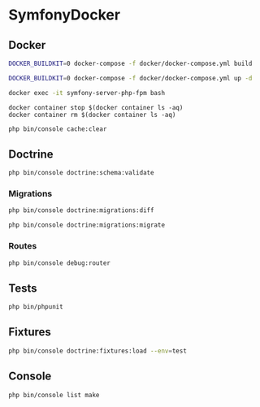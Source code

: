 # SymfonyDocker

## Docker
```bash
DOCKER_BUILDKIT=0 docker-compose -f docker/docker-compose.yml build
```
```bash
DOCKER_BUILDKIT=0 docker-compose -f docker/docker-compose.yml up -d
```
```bash
docker exec -it symfony-server-php-fpm bash
```
```Очистить контейнеры
docker container stop $(docker container ls -aq)
docker container rm $(docker container ls -aq)
```
```bash
php bin/console cache:clear
```

## Doctrine
```bash
php bin/console doctrine:schema:validate
```
### Migrations
```bash
php bin/console doctrine:migrations:diff
```
```bash
php bin/console doctrine:migrations:migrate
```
### Routes
```bash
php bin/console debug:router
```
## Tests
```bash
php bin/phpunit
```
## Fixtures
```bash
php bin/console doctrine:fixtures:load --env=test
```
## Console
```bash
php bin/console list make
```